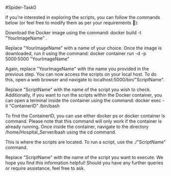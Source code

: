 #Spider-Task0

If you're interested in exploring the scripts, you can follow the commands below (or feel free to modify them as per your requirements 🦖):

Download the Docker image using the command: docker build -t "YourImageName" .

Replace "YourImageName" with a name of your choice.
Once the image is downloaded, run it using the command: docker container run -d -p 5000:5000 "YourImageName"

Again, replace "YourImageName" with the name you provided in the previous step.
You can now access the scripts on your local host. To do this, open a web browser and navigate to localhost:5000/bin/"ScriptName".

Replace "ScriptName" with the name of the script you wish to check.
Additionally, if you want to run the scripts within the Docker container, you can open a terminal inside the container using the command:
docker exec -it "ContainerID" /bin/bash

To find the ContainerID, you can use either docker ps or docker container ls command.
Please note that this command will only work if the container is already running.
Once inside the container, navigate to the directory /home/Hospital_Server/bash using the cd command.

This is where the scripts are located.
To run a script, use the ./"ScriptName" command.

Replace "ScriptName" with the name of the script you want to execute.
We hope you find this information helpful! Should you have any further queries or require assistance, feel free to ask.

